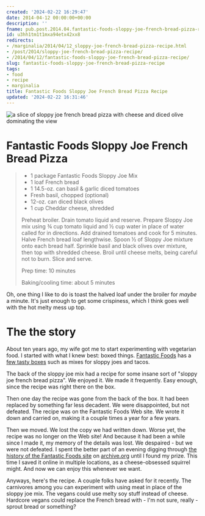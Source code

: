 ```yaml
---
created: '2024-02-22 16:29:47'
date: 2014-04-12 00:00:00+00:00
description: ''
fname: pub.post.2014.04.fantastic-foods-sloppy-joe-french-bread-pizza-recipe
id: u3hh1tm1t1mxa94etx42xx8
redirects:
- /marginalia/2014/04/12_sloppy-joe-french-bread-pizza-recipe.html
- /post/2014/sloppy-joe-french-bread-pizza-recipe/
- /2014/04/12/fantastic-foods-sloppy-joe-french-bread-pizza-recipe/
slug: fantastic-foods-sloppy-joe-french-bread-pizza-recipe
tags:
- food
- recipe
- marginalia
title: Fantastic Foods Sloppy Joe French Bread Pizza Recipe
updated: '2024-02-22 16:31:46'
---
```


![a slice of sloppy joe french bread pizza with cheese and diced olive dominating the view](assets/img/2014/cover-2014-04-12.jpg)

<!--more-->

# Fantastic Foods Sloppy Joe French Bread Pizza

>
> * 1 package Fantastic Foods Sloppy Joe Mix
> * 1 loaf French bread
> * 1 14.5-oz. can basil & garlic diced tomatoes
> * Fresh basil, chopped (optional)
> * 12-oz. can diced black olives
> * 1 cup Cheddar cheese, shredded
>
> Preheat broiler. Drain tomato liquid and reserve. Prepare Sloppy Joe mix using ¾ cup tomato liquid and ½ cup water in place of water called for in directions. Add drained tomatoes and cook for 5 minutes. Halve French bread loaf lengthwise. Spoon ½ of Sloppy Joe mixture onto each bread half. Sprinkle basil and black olives over mixture, then top with shredded cheese. Broil until cheese melts, being careful not to burn. Slice and serve.
>
> Prep time: 10 minutes
>
> Baking/cooling time: about 5 minutes

Oh, one thing I like to do is toast the halved loaf under the broiler for _maybe_ a minute. It's just enough to get some crispiness, which I think goes well with the hot melty mess up top.

# The the story

About ten years ago, my wife got me to start experimenting with vegetarian food. I started with what I knew best: boxed things. [Fantastic Foods](http://www.fantasticfoods.com/) has a [few tasty boxes](http://www.fantasticfoods.com/content/products) such as mixes for sloppy joes and tacos.

The back of the sloppy joe mix had a recipe for some insane sort of "sloppy joe french bread pizza". We enjoyed it. We made it frequently. Easy enough, since the recipe was right there on the box.

Then one day the recipe was gone from the back of the box. It had been replaced by something far less decadent. We were disappointed, but not defeated. The recipe was on the Fantastic Foods Web site. We wrote it down and carried on, making it a couple times a year for a few years.

Then we moved. We lost the copy we had written down. Worse yet, the recipe was no longer on the Web site! And because it had been a while since I made it, my memory of the details was lost. We despaired - but we were not defeated. I spent the better part of an evening digging through [the history of the Fantastic Foods site](https://web.archive.org/web/*/http://fantasticfoods.com) on [archive.org](https://archive.org/) until I found my prize. This time I saved it online in multiple locations, as a cheese-obsessed squirrel might. And now we can enjoy this whenever we want.

Anyways, here's the recipe. A couple folks have asked for it recently. The carnivores among you can experiment with using meat in place of the sloppy joe mix. The vegans could use melty soy stuff instead of cheese. Hardcore vegans could replace the French bread with - I'm not sure, really - sprout bread or something?